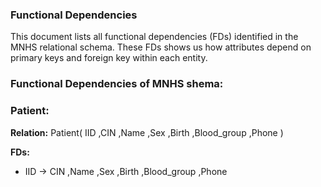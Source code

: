 ### Functional Dependencies 

This document lists all functional dependencies (FDs) identified in the MNHS relational schema.
These FDs shows us how attributes depend on primary keys and foreign key within each entity.

### Functional Dependencies of MNHS shema:
### Patient:
**Relation:** Patient( IID ,CIN ,Name ,Sex ,Birth ,Blood_group ,Phone )

**FDs:**

 - IID &rarr; CIN ,Name ,Sex ,Birth ,Blood_group ,Phone

